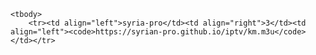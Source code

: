 <table>
	
	<tbody>
		<tr><td align="left">syria-pro</td><td align="right">3</td><td align="left"><code>https://syrian-pro.github.io/iptv/km.m3u</code></td></tr>
		
</table>